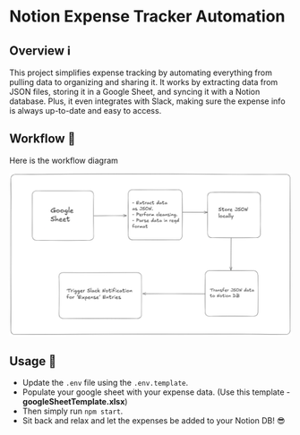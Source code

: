 # Notion Expense Tracker Automation

## Overview ℹ️
This project simplifies expense tracking by automating everything from pulling data to organizing and sharing it. It works by extracting data from JSON files, storing it in a Google Sheet, and syncing it with a Notion database. Plus, it even integrates with Slack, making sure the expense info is always up-to-date and easy to access.

## Workflow 💪
Here is the workflow diagram


![Workflow Diagram](workflow.png)

## Usage 🚀
- Update the `.env` file using the `.env.template`.
- Populate your google sheet with your expense data. (Use this template - **googleSheetTemplate.xlsx**)
- Then simply run `npm start`.
- Sit back and relax and let the expenses be added to your Notion DB! 😎